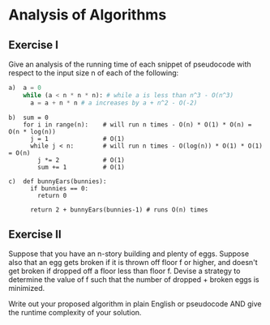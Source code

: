 # Analysis of Algorithms

## Exercise I

Give an analysis of the running time of each snippet of
pseudocode with respect to the input size n of each of the following:

```python
a)  a = 0
    while (a < n * n * n): # while a is less than n^3 - O(n^3)
      a = a + n * n # a increases by a + n^2 - O(-2)
```

```
b)  sum = 0
    for i in range(n):    # will run n times - O(n) * O(1) * O(n) = O(n * log(n))
      j = 1               # O(1)
      while j < n:        # will run n times - O(log(n)) * O(1) * O(1) = O(n)
        j *= 2            # O(1)
        sum += 1          # O(1)
```

```
c)  def bunnyEars(bunnies):
      if bunnies == 0:
        return 0

      return 2 + bunnyEars(bunnies-1) # runs O(n) times
```

## Exercise II

Suppose that you have an n-story building and plenty of eggs. Suppose also that an egg gets broken if it is thrown off floor f or higher, and doesn't get broken if dropped off a floor less than floor f. Devise a strategy to determine the value of f such that the number of dropped + broken eggs is minimized.

Write out your proposed algorithm in plain English or pseudocode AND give the runtime complexity of your solution.

